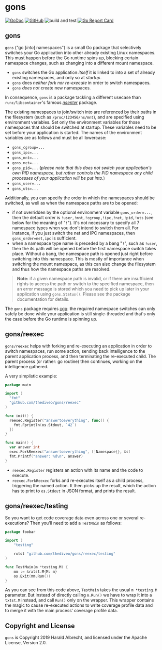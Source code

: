 # gons

[![GoDoc](https://godoc.org/github.com/TheDiveO/gons?status.svg)](http://godoc.org/github.com/TheDiveO/gons)
[![GitHub](https://img.shields.io/github/license/thediveo/gons)](https://img.shields.io/github/license/thediveo/gons)
![build and test](https://github.com/TheDiveO/gons/workflows/build%20and%20test/badge.svg?branch=master)
[![Go Report Card](https://goreportcard.com/badge/github.com/thediveo/gons)](https://goreportcard.com/report/github.com/thediveo/gons)

## gons

`gons` ("go [*into*] namespaces") is a small Go package that selectively
switches your Go application into other already existing Linux namespaces.
This must happen before the Go runtime spins up, blocking certain namespace
changes, such as changing into a different mount namespace.

- `gons` switches the Go application *itself* it is linked to into a set of
  already existing namespaces, and only so at *startup*.
- `gons` does *neither fork nor re-execute* in order to switch namespaces.
- `gons` *does not* create new namespaces.

In consequence, `gons` is a package tackling a different usecase than
`runc/libcontainer`'s famous
[*nsenter*](https://github.com/opencontainers/runc/tree/master/libcontainer/nsenter)
package.

The existing namespaces to join/switch into are referenced by their paths in
the filesystem (such as `/proc/123456/ns/mnt`), and are specified using
environment variables. Set only the environment variables for those namespaces
that should be switched at startup. These variables need to be set before your
application is started. The names of the environment variables are as follows
and must be all lowercase:

- `gons_cgroup=...`
- `gons_ipc=...`
- `gons_mnt=...`
- `gons_net=...`
- `gons_pid=...` (*please note that this does not switch your application's
  own PID namespace, but rather controls the PID namespace any child processes
  of your application will be put into.*)
- `gons_user=...`
- `gons_uts=...`

Additionally, you can specify the order in which the namespaces should be
switched, as well as when the namespace paths are to be opened:

- if not overridden by the optional environment variable `gons_order=...`,
  then the default order is `!user,!mnt,!cgroup,!ipc,!net,!pid,!uts` (see
  below for the meaning of "`!`"). It's not necessary to specify all 7
  namespace types when you don't intend to switch them all. For instance, if
  you just switch the net and IPC namespaces, then `gons_order=net,ipc` is
  sufficient.
- when a namespace type name is preceded by a bang "`!`", such as `!user`,
  then the its path will be opened before the first namespace switch takes
  place. Without a bang, the namespace path is opened just right before
  switching into this namespace. This is mostly of importance when switching
  the mount namespace, as this can also change the filesystem and thus how the
  namespace paths are resolved.

> **Note:** if a given namespace path is invalid, or if there are insufficient
> rights to access the path or switch to the specified namespace, then an
> error message is stored which you need to pick up later in your application
> using `gons.Status()`. Please see the package documentation for details.

The `gons` package requires [cgo](https://golang.org/cmd/cgo/): the required
namespace switches can only safely be done while your application is still
single-threaded and that's only the case before the Go runtime is spinning up.

## gons/reexec

`gons/reexec` helps with forking and re-executing an application in order to
switch namespaces, run some action, sending back intelligence to the parent
application process, and then terminating the re-executed child. The parent
process (or rather: go routine) then continues, working on the intelligence
gathered.

A very simplistic example:

```go
package main

import (
  "fmt"
  "github.com/thediveo/gons/reexec"
)

func init() {
  reexec.Register("answertoeverything", func() {
    fmt.Fprintln(os.Stdout, `42`)
  })
}

func main() {
  var answer int
  exec.ForkReexec("answertoeverything", []Namespace{}, &s)
  fmt.Printf("answer: %d\n", answer)
}
```

- `reexec.Register` registers an action with its name and the code to execute.
- `reexec.ForkReexec` forks and re-executes itself as a child process,
  triggering the named action. It then picks up the result, which the action
  has to print to `os.Stdout` in JSON format, and prints the result.

## gons/reexec/testing

So you want to get code coverage data even across one or several
re-executions? Then you'll need to add a `TestMain` as follows:

```go
package foobar

import (
    "testing"

    rxtst "github.com/thediveo/gons/reexec/testing"
)

func TestMain(m *testing.M) {
    mm := &rxtst.M{M: m}
    os.Exit(mm.Run())
}
```

As you can see from this code above, `TestMain` takes the usual `m *testing.M`
parameter. But instead of directly calling `m.Run()` we have to wrap it into a
`txtst.M` instead, and call `Run()` only on the wrapper. This wrapper contains
the magic to cause re-executed actions to write coverage profile data and to
merge it with the main process' coverage profile data.

## Copyright and License

`gons` is Copyright 2019 Harald Albrecht, and licensed under the Apache
License, Version 2.0.
